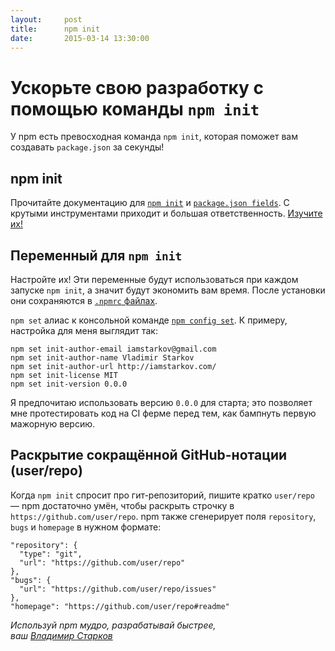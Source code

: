 ```yaml
---
layout:     post
title:      npm init
date:       2015-03-14 13:30:00
---
```


# Ускорьте свою разработку с помощью команды `npm init`

У npm есть превосходная команда `npm init`, которая поможет вам создавать
`package.json` за секунды!

## npm init

Прочитайте документацию для [`npm init`][init] и [`package.json fields`][pkg].
С крутыми инструментами приходит и большая ответственность. [Изучите их!][docs]

[docs]: https://docs.npmjs.com/
[init]: https://docs.npmjs.com/cli/init
[pkg]: https://docs.npmjs.com/files/package.json

## Переменный для `npm init`

Настройте их! Эти переменные будут использоваться при каждом запуске `npm init`,
а значит будут экономить вам время. После установки они сохраняются
в [`.npmrc` файлах][npmrc].

`npm set` алиас к консольной команде [`npm config set`][config].
К примеру, настройка для меня выглядит так:

```
npm set init-author-email iamstarkov@gmail.com
npm set init-author-name Vladimir Starkov
npm set init-author-url http://iamstarkov.com/
npm set init-license MIT
npm set init-version 0.0.0
```

Я предпочитаю использовать версию `0.0.0` для старта; это позволяет мне протестировать код
на CI ферме перед тем, как бампнуть первую мажорную версию.


[npmrc]: https://docs.npmjs.com/files/npmrc
[config]: https://docs.npmjs.com/cli/config


## Раскрытие сокращённой GitHub-нотации (user/repo)

Когда `npm init` спросит про гит-репозиторий, пишите кратко `user/repo` —
npm достаточно умён, чтобы раскрыть строчку в `https://github.com/user/repo`.
npm также сгенерирует поля `repository`, `bugs` и `homepage`
в нужном формате:

```
"repository": {
  "type": "git",
  "url": "https://github.com/user/repo"
},
"bugs": {
  "url": "https://github.com/user/repo/issues"
},
"homepage": "https://github.com/user/repo#readme"
```

_Используй npm мудро, разрабатывай быстрее,_  
_ваш [Владимир Старков](http://iamstarkov.com/)_

